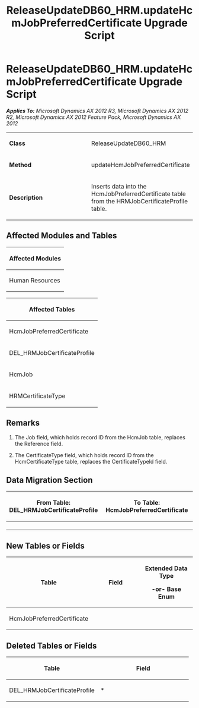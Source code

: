 ﻿---
title: ReleaseUpdateDB60_HRM.updateHcmJobPreferredCertificate Upgrade Script
TOCTitle: ReleaseUpdateDB60_HRM.updateHcmJobPreferredCertificate Upgrade Script
ms:assetid: 3327df00-79c0-d522-ae49-77b9518281d3
ms:mtpsurl: https://msdn.microsoft.com/en-us/library/JJ685094(v=AX.60)
ms:contentKeyID: 49707549
ms.date: 05/18/2015
mtps_version: v=AX.60
---

# ReleaseUpdateDB60\_HRM.updateHcmJobPreferredCertificate Upgrade Script 


_**Applies To:** Microsoft Dynamics AX 2012 R3, Microsoft Dynamics AX 2012 R2, Microsoft Dynamics AX 2012 Feature Pack, Microsoft Dynamics AX 2012_

<table>
<colgroup>
<col style="width: 50%" />
<col style="width: 50%" />
</colgroup>
<tbody>
<tr class="odd">
<td><p><strong>Class</strong></p></td>
<td><p>ReleaseUpdateDB60_HRM</p></td>
</tr>
<tr class="even">
<td><p><strong>Method</strong></p></td>
<td><p>updateHcmJobPreferredCertificate</p></td>
</tr>
<tr class="odd">
<td><p><strong>Description</strong></p></td>
<td><p>Inserts data into the HcmJobPreferredCertificate table from the HRMJobCertificateProfile table.</p></td>
</tr>
</tbody>
</table>


## Affected Modules and Tables

<table>
<colgroup>
<col style="width: 100%" />
</colgroup>
<thead>
<tr class="header">
<th><p>Affected Modules</p></th>
</tr>
</thead>
<tbody>
<tr class="odd">
<td><p>Human Resources</p></td>
</tr>
</tbody>
</table>


<table>
<colgroup>
<col style="width: 100%" />
</colgroup>
<thead>
<tr class="header">
<th><p>Affected Tables</p></th>
</tr>
</thead>
<tbody>
<tr class="odd">
<td><p>HcmJobPreferredCertificate</p></td>
</tr>
<tr class="even">
<td><p>DEL_HRMJobCertificateProfile</p></td>
</tr>
<tr class="odd">
<td><p>HcmJob</p></td>
</tr>
<tr class="even">
<td><p>HRMCertificateType</p></td>
</tr>
</tbody>
</table>


## Remarks

1.  The Job field, which holds record ID from the HcmJob table, replaces the Reference field.

2.  The CertificateType field, which holds record ID from the HcmCertificateType table, replaces the CertificateTypeId field.

## Data Migration Section

<table>
<colgroup>
<col style="width: 50%" />
<col style="width: 50%" />
</colgroup>
<thead>
<tr class="header">
<th><p>From Table: DEL_HRMJobCertificateProfile</p></th>
<th><p>To Table: HcmJobPreferredCertificate</p></th>
</tr>
</thead>
<tbody>
<tr class="odd">
<td><p></p></td>
<td><p></p></td>
</tr>
</tbody>
</table>


## New Tables or Fields

<table>
<colgroup>
<col style="width: 33%" />
<col style="width: 33%" />
<col style="width: 33%" />
</colgroup>
<thead>
<tr class="header">
<th><p>Table</p></th>
<th><p>Field</p></th>
<th><p>Extended Data Type</p>
<p>-or- Base Enum</p></th>
</tr>
</thead>
<tbody>
<tr class="odd">
<td><p>HcmJobPreferredCertificate</p></td>
<td><p></p></td>
<td><p></p></td>
</tr>
</tbody>
</table>


## Deleted Tables or Fields

<table>
<colgroup>
<col style="width: 50%" />
<col style="width: 50%" />
</colgroup>
<thead>
<tr class="header">
<th><p>Table</p></th>
<th><p>Field</p></th>
</tr>
</thead>
<tbody>
<tr class="odd">
<td><p>DEL_HRMJobCertificateProfile</p></td>
<td><p>*</p></td>
</tr>
</tbody>
</table>

  


